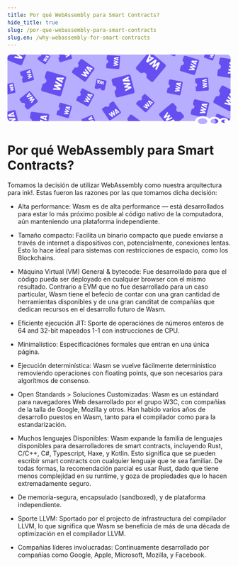 ```yaml
---
title: Por qué WebAssembly para Smart Contracts?
hide_title: true
slug: /por-que-webassembly-para-smart-contracts
slug.en: /why-webassembly-for-smart-contracts
---
```


<img src="/img/title/wasm.svg" className="titlePic" />

# Por qué WebAssembly para Smart Contracts?

Tomamos la decisión de utilizar WebAssembly como nuestra arquitectura para ink!.
Estas fueron las razones por las que tomamos dicha decisión:

* <span class="highlight">Alta performance: </span>Wasm es de alta performance — está desarrollados para estar lo más próximo posible al código nativo de la computadora, aún manteniendo una plataforma independiente.

* <span class="highlight">Tamaño compacto: </span>Facilita un binario compacto que puede enviarse a través de internet a dispositivos con, potencialmente, conexiones lentas.
Esto lo hace ideal para sistemas con restricciones de espacio, como los Blockchains.

* <span class="highlight">Máquina Virtual (VM) General & bytecode: </span>
Fue desarrollado para que el código pueda ser deployado en cualquier browser con el mismo resultado.
Contrario a EVM que no fue desarrollado para un caso particular, Wasm tiene el befecio de contar con una gran cantidad de herramientas disponibles y de una gran canditat de compañías que dedican recursos en el desarrollo futuro de Wasm.

* <span class="highlight">Eficiente ejecución JIT: </span>
Sporte de operaciónes de números enteros de 64 and 32-bit mapeados 1-1 con instrucciones de CPU.

* <span class="highlight">Minimalístico: </span> Especificaciónes formales que entran en una única página.

* <span class="highlight">Ejecución determinística: </span>
Wasm se vuelve fácilmente deterministico removiendo operaciones con floating points, que son necesarios para algorítmos de consenso.

* <span class="highlight">Open Standards > Soluciones Customizadas: </span>
Wasm es un estándard para navegadores Web desarrollado por el grupo W3C, con compañías de la talla de Google, Mozilla y otros.
Han habido varios años de desarrollo puestos en Wasm, tanto para el compilador como para la estandarización.

* <span class="highlight">Muchos lenguajes Disponibles: </span> Wasm expande la familia de lenguajes disponibles para desarrolladores de smart contracts, incluyendo Rust, C/C++, C#, Typescript, Haxe, y Kotlin. Esto significa que se pueden escribir smart contracts con cualquier lenguaje que te sea familiar. De todas formas, la recomendación parcial es usar Rust, dado que tiene menos complejidad en su runtime, y goza de propiedades que lo hacen extremadamente seguro.

* <span class="highlight">De memoria-segura, encapsulado (sandboxed), y de plataforma independiente.</span>

* <span class="highlight">Sporte LLVM: </span>
Sportado por el projecto de infrastructura del compilador LLVM, lo que significa que Wasm se beneficia de más de una década de optimización en el compilador LLVM.

* <span class="highlight">Compañías líderes involucradas: </span> Continuamente desarrollado por compañías como Google, Apple, Microsoft, Mozilla, y Facebook.
